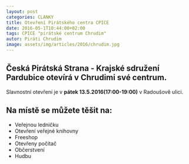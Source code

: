 ```yaml
---
layout: post
categories: CLANKY
title: Otevření Pirátského centra CPICE
date: 2016-05-1T10:44:00+02:00
tags: CPICE "pirátské centrum Chrudim"
autor: Piráti Chrudim
image: assets/img/articles/2016/chrudim.jpg
---
```


Česká Pirátská Strana - Krajské sdružení Pardubice otevírá v Chrudimi své centrum.
---------------------------------------------------------------------------------

Slavnostní otevření je v **pátek 13.5.2016(17:00-19:00)** v Radoušově ulici.


Na místě se můžete těšit na:
----------------------------
* Veřejnou ledničku
* Otevření veřejné knihovny
* Freeshop
* Otevřeny počítač
* Občerstvení
* Hudbu
